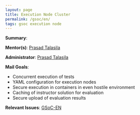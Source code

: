 ```yaml
---
layout: page
title: Execution Node Cluster
permalink: /gsoc/en/
tags: gsoc execution node
---
```

**Summary**:

**Mentor(s)**: [Prasad Talasila](http://prasad.talasila.in)

**Administrator**: [Prasad Talasila](http://prasad.talasila.in)

**Mail Goals**:
* Concurrent execution of tests
* YAML configuration for execution nodes
* Secure execution in containers in even hostile environment
* Caching of instructor solution for evaluation
* Secure upload of evaluation results

**Relevant Issues**: [GSoC-EN](https://github.com/AutolabJS/AutolabJS/labels/GSoC-EN)
